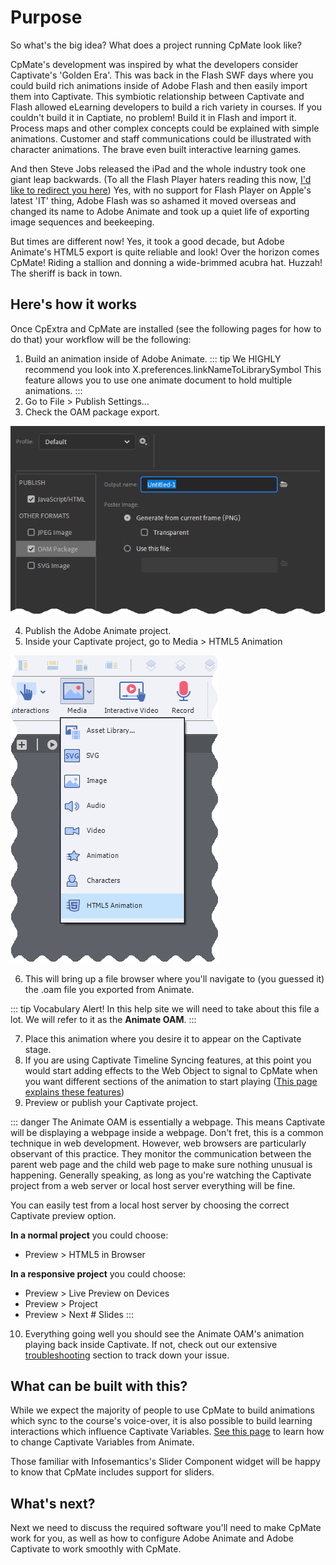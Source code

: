 # Purpose
So what's the big idea? What does a project running CpMate look like?

CpMate's development was inspired by what the developers consider Captivate's 'Golden Era'. This was back in the Flash SWF days where you could build rich animations inside of Adobe Flash and then easily import them into Captivate. This symbiotic relationship between Captivate and Flash allowed eLearning developers to build a rich variety in courses. If you couldn't build it in Captiate, no problem! Build it in Flash and import it.
Process maps and other complex concepts could be explained with simple animations.
Customer and staff communications could be illustrated with character animations.
The brave even built interactive learning games.

And then Steve Jobs released the iPad and the whole industry took one giant leap backwards. (To all the Flash Player haters reading this now, [I'd like to redirect you here](../../flash-haters))
Yes, with no support for Flash Player on Apple's latest 'IT' thing, Adobe Flash was so ashamed it moved overseas and changed its name to Adobe Animate and took up a quiet life of exporting image sequences and beekeeping.

But times are different now! Yes, it took a good decade, but Adobe Animate's HTML5 export is quite reliable and look! Over the horizon comes CpMate! Riding a stallion and donning a wide-brimmed acubra hat. Huzzah! The sheriff is back in town.

## Here's how it works
Once CpExtra and CpMate are installed (see the following pages for how to do that) your workflow will be the following:

1. Build an animation inside of Adobe Animate.
::: tip
We HIGHLY recommend you look into X.preferences.linkNameToLibrarySymbol
This feature allows you to use one animate document to hold multiple animations.
:::
2. Go to File > Publish Settings...
3. Check the OAM package export.

![Adobe Animate OAM publish settings](./img/purpose_publish-oam.png)

4. Publish the Adobe Animate project.
5. Inside your Captivate project, go to Media > HTML5 Animation

![Importing a HTML5 Animation into Captivate](./img/purpose_captivate-import.png)

6. This will bring up a file browser where you'll navigate to (you guessed it) the .oam file you exported from Animate.

::: tip Vocabulary Alert!
In this help site we will need to take about this file a lot. We will refer to it as the **Animate OAM**.
:::

7. Place this animation where you desire it to appear on the Captivate stage.
8. If you are using Captivate Timeline Syncing features, at this point you would start adding effects to the Web Object to signal to CpMate when you want different sections of the animation to start playing ([This page explains these features](../../features/captivate-timeline-sync))
9. Preview or publish your Captivate project.

::: danger
The Animate OAM is essentially a webpage. This means Captivate will be displaying a webpage inside a webpage. Don't fret, this is a common technique in web development. However, web browsers are particularly observant of this practice. They monitor the communication between the parent web page and the child web page to make sure nothing unusual is happening. Generally speaking, as long as you're watching the Captivate project from a web server or local host server everything will be fine.

You can easily test from a local host server by choosing the correct Captivate preview option.

**In a normal project** you could choose:
- Preview > HTML5 in Browser

**In a responsive project** you could choose:
- Preview > Live Preview on Devices
- Preview > Project
- Preview > Next # Slides
:::

10. Everything going well you should see the Animate OAM's animation playing back inside Captivate. If not, check out our extensive [troubleshooting](../../troubleshooting/about) section to track down your issue.

## What can be built with this?
While we expect the majority of people to use CpMate to build animations which sync to the course's voice-over, it is also possible to build learning interactions which influence Captivate Variables. [See this page](../../features/javascript-api/captivate.html#x-captivate-variables) to learn how to change Captivate Variables from Animate.

Those familiar with Infosemantics's Slider Component widget will be happy to know that CpMate includes support for sliders.

## What's next?
Next we need to discuss the required software you'll need to make CpMate work for you, as well as how to configure Adobe Animate and Adobe Captivate to work smoothly with CpMate.
